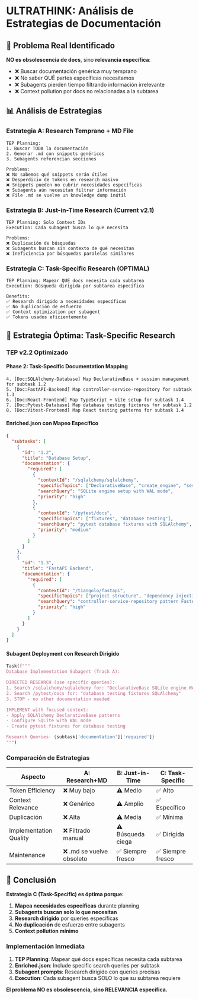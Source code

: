 # ULTRATHINK: Análisis de Estrategias de Documentación

## 🎯 Problema Real Identificado

**NO es obsolescencia de docs**, sino **relevancia específica**:
- ❌ Buscar documentación genérica muy temprano
- ❌ No saber QUÉ partes específicas necesitamos
- ❌ Subagents pierden tiempo filtrando información irrelevante
- ❌ Context pollution por docs no relacionadas a la subtarea

## 📊 Análisis de Estrategias

### Estrategia A: Research Temprano + MD File
```
TEP Planning:
1. Buscar TODA la documentación
2. Generar .md con snippets genéricos
3. Subagents referencian secciones

Problems:
❌ No sabemos qué snippets serán útiles
❌ Desperdicio de tokens en research masivo
❌ Snippets pueden no cubrir necesidades específicas
❌ Subagents aún necesitan filtrar información
❌ File .md se vuelve un knowledge dump inútil
```

### Estrategia B: Just-in-Time Research (Current v2.1)
```
TEP Planning: Solo Context IDs
Execution: Cada subagent busca lo que necesita

Problems:
❌ Duplicación de búsquedas
❌ Subagents buscan sin contexto de qué necesitan
❌ Ineficiencia por búsquedas paralelas similares
```

### Estrategia C: Task-Specific Research (OPTIMAL)
```
TEP Planning: Mapear QUÉ docs necesita cada subtarea
Execution: Búsqueda dirigida por subtarea específica

Benefits:
✅ Research dirigido a necesidades específicas
✅ No duplicación de esfuerzo
✅ Context optimization per subagent
✅ Tokens usados eficientemente
```

## 🔧 Estrategia Óptima: Task-Specific Research

### TEP v2.2 Optimizado

#### Phase 2: Task-Specific Documentation Mapping
```
4. [Doc:SQLAlchemy-Database] Map DeclarativeBase + session management for subtask 1.2
5. [Doc:FastAPI-Backend] Map controller-service-repository for subtask 1.3
6. [Doc:React-Frontend] Map TypeScript + Vite setup for subtask 1.4
7. [Doc:Pytest-Database] Map database testing fixtures for subtask 1.2
8. [Doc:Vitest-Frontend] Map React testing patterns for subtask 1.4
```

#### Enriched.json con Mapeo Específico
```json
{
  "subtasks": [
    {
      "id": "1.2",
      "title": "Database Setup",
      "documentation": {
        "required": [
          {
            "contextId": "/sqlalchemy/sqlalchemy",
            "specificTopics": ["DeclarativeBase", "create_engine", "sessionmaker"],
            "searchQuery": "SQLite engine setup with WAL mode",
            "priority": "high"
          },
          {
            "contextId": "/pytest/docs", 
            "specificTopics": ["fixtures", "database testing"],
            "searchQuery": "pytest database fixtures with SQLAlchemy",
            "priority": "medium"
          }
        ]
      }
    },
    {
      "id": "1.3", 
      "title": "FastAPI Backend",
      "documentation": {
        "required": [
          {
            "contextId": "/tiangolo/fastapi",
            "specificTopics": ["project structure", "dependency injection"],
            "searchQuery": "controller-service-repository pattern FastAPI",
            "priority": "high"
          }
        ]
      }
    }
  ]
}
```

#### Subagent Deployment con Research Dirigido
```python
Task(f"""
Database Implementation Subagent (Track A):

DIRECTED RESEARCH (use specific queries):
1. Search /sqlalchemy/sqlalchemy for: "DeclarativeBase SQLite engine WAL mode"
2. Search /pytest/docs for: "database testing fixtures SQLAlchemy"
3. STOP - no other documentation needed

IMPLEMENT with focused context:
- Apply SQLAlchemy DeclarativeBase patterns
- Configure SQLite with WAL mode  
- Create pytest fixtures for database testing

Research Queries: {subtask['documentation']['required']}
""")
```

### Comparación de Estrategias

| Aspecto | A: Research+MD | B: Just-in-Time | C: Task-Specific |
|---------|----------------|------------------|------------------|
| Token Efficiency | ❌ Muy bajo | ⚠️ Medio | ✅ Alto |
| Context Relevance | ❌ Genérico | ⚠️ Amplio | ✅ Específico |
| Duplicación | ❌ Alta | ⚠️ Media | ✅ Mínima |
| Implementation Quality | ❌ Filtrado manual | ⚠️ Búsqueda ciega | ✅ Dirigida |
| Maintenance | ❌ .md se vuelve obsoleto | ✅ Siempre fresco | ✅ Siempre fresco |

## 🎯 Conclusión

**Estrategia C (Task-Specific) es óptima porque:**

1. **Mapea necesidades específicas** durante planning
2. **Subagents buscan solo lo que necesitan** 
3. **Research dirigido** por queries específicas
4. **No duplicación** de esfuerzo entre subagents
5. **Context pollution mínimo**

### Implementación Inmediata

1. **TEP Planning**: Mapear qué docs específicas necesita cada subtarea
2. **Enriched.json**: Include specific search queries per subtask
3. **Subagent prompts**: Research dirigido con queries precisas
4. **Execution**: Cada subagent busca SOLO lo que su subtarea requiere

**El problema NO es obsolescencia, sino RELEVANCIA específica.**